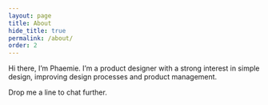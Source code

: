 ```yaml
---
layout: page
title: About
hide_title: true
permalink: /about/
order: 2
---
```


Hi there, I’m Phaemie. I’m a product designer with a strong interest in simple design, improving design processes and product management.

Drop me a line to chat further.
